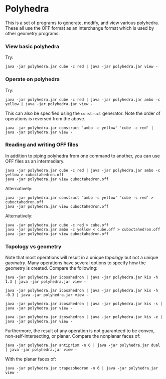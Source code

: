 # Polyhedra

This is a set of programs to generate, modify, and view various polyhedra. These all use the OFF format as an interchange format which is used by other geometry programs.

### View basic polyhedra

Try:

    java -jar polyhedra.jar cube -c red | java -jar polyhedra.jar view -

### Operate on polyhedra

Try:

    java -jar polyhedra.jar cube -c red | java -jar polyhedra.jar ambo -c yellow | java -jar polyhedra.jar view -

This can also be specified using the `construct` generator. Note the order of operations is reversed from the above.

    java -jar polyhedra.jar construct 'ambo -c yellow' 'cube -c red' | java -jar polyhedra.jar view -

### Reading and writing OFF files

In addition to piping polyhedra from one command to another, you can use OFF files as an intermediary.

    java -jar polyhedra.jar cube -c red | java -jar polyhedra.jar ambo -c yellow > cuboctahedron.off
    java -jar polyhedra.jar view cuboctahedron.off

Alternatively:

    java -jar polyhedra.jar construct 'ambo -c yellow' 'cube -c red' > cuboctahedron.off
    java -jar polyhedra.jar view cuboctahedron.off

Alternatively:

    java -jar polyhedra.jar cube -c red > cube.off
    java -jar polyhedra.jar ambo -c yellow < cube.off > cuboctahedron.off
    java -jar polyhedra.jar view cuboctahedron.off

### Topology vs geometry

Note that most operations will result in a unique *topology* but not a unique *geometry*. Many operations have several options to specify how the geometry is created. Compare the following:

    java -jar polyhedra.jar icosahedron | java -jar polyhedra.jar kis -h 1.3 | java -jar polyhedra.jar view -

    java -jar polyhedra.jar icosahedron | java -jar polyhedra.jar kis -h -0.3 | java -jar polyhedra.jar view -

    java -jar polyhedra.jar icosahedron | java -jar polyhedra.jar kis -s | java -jar polyhedra.jar view -

    java -jar polyhedra.jar icosahedron | java -jar polyhedra.jar kis -e | java -jar polyhedra.jar view -

Furthermore, the result of any operation is not guaranteed to be convex, non-self-intersecting, or planar. Compare the nonplanar faces of:

    java -jar polyhedra.jar antiprism -n 6 | java -jar polyhedra.jar dual | java -jar polyhedra.jar view -

With the planar faces of:

    java -jar polyhedra.jar trapezohedron -n 6 | java -jar polyhedra.jar view -

